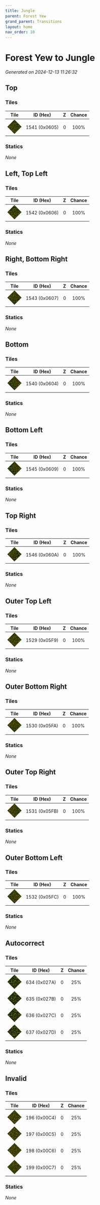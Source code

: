 ```yaml
---
title: Jungle
parent: Forest Yew
grand_parent: Transitions
layout: home
nav_order: 10
---
```


# Forest Yew to Jungle

_Generated on 2024-12-13 11:26:32_

## Top

### Tiles

| Tile | ID (Hex) | Z | Chance |
|:----:|:--------:|:--:|:------:|
| ![0x0605](../../assets/tiles/0x0605.png) | 1541 (0x0605) | 0 | 100% |

### Statics

_None_

## Left, Top Left

### Tiles

| Tile | ID (Hex) | Z | Chance |
|:----:|:--------:|:--:|:------:|
| ![0x0606](../../assets/tiles/0x0606.png) | 1542 (0x0606) | 0 | 100% |

### Statics

_None_

## Right, Bottom Right

### Tiles

| Tile | ID (Hex) | Z | Chance |
|:----:|:--------:|:--:|:------:|
| ![0x0607](../../assets/tiles/0x0607.png) | 1543 (0x0607) | 0 | 100% |

### Statics

_None_

## Bottom

### Tiles

| Tile | ID (Hex) | Z | Chance |
|:----:|:--------:|:--:|:------:|
| ![0x0604](../../assets/tiles/0x0604.png) | 1540 (0x0604) | 0 | 100% |

### Statics

_None_

## Bottom Left

### Tiles

| Tile | ID (Hex) | Z | Chance |
|:----:|:--------:|:--:|:------:|
| ![0x0609](../../assets/tiles/0x0609.png) | 1545 (0x0609) | 0 | 100% |

### Statics

_None_

## Top Right

### Tiles

| Tile | ID (Hex) | Z | Chance |
|:----:|:--------:|:--:|:------:|
| ![0x060A](../../assets/tiles/0x060A.png) | 1546 (0x060A) | 0 | 100% |

### Statics

_None_

## Outer Top Left

### Tiles

| Tile | ID (Hex) | Z | Chance |
|:----:|:--------:|:--:|:------:|
| ![0x05F9](../../assets/tiles/0x05F9.png) | 1529 (0x05F9) | 0 | 100% |

### Statics

_None_

## Outer Bottom Right

### Tiles

| Tile | ID (Hex) | Z | Chance |
|:----:|:--------:|:--:|:------:|
| ![0x05FA](../../assets/tiles/0x05FA.png) | 1530 (0x05FA) | 0 | 100% |

### Statics

_None_

## Outer Top Right

### Tiles

| Tile | ID (Hex) | Z | Chance |
|:----:|:--------:|:--:|:------:|
| ![0x05FB](../../assets/tiles/0x05FB.png) | 1531 (0x05FB) | 0 | 100% |

### Statics

_None_

## Outer Bottom Left

### Tiles

| Tile | ID (Hex) | Z | Chance |
|:----:|:--------:|:--:|:------:|
| ![0x05FC](../../assets/tiles/0x05FC.png) | 1532 (0x05FC) | 0 | 100% |

### Statics

_None_

## Autocorrect

### Tiles

| Tile | ID (Hex) | Z | Chance |
|:----:|:--------:|:--:|:------:|
| ![0x027A](../../assets/tiles/0x027A.png) | 634 (0x027A) | 0 | 25% |
| ![0x027B](../../assets/tiles/0x027B.png) | 635 (0x027B) | 0 | 25% |
| ![0x027C](../../assets/tiles/0x027C.png) | 636 (0x027C) | 0 | 25% |
| ![0x027D](../../assets/tiles/0x027D.png) | 637 (0x027D) | 0 | 25% |

### Statics

_None_

## Invalid

### Tiles

| Tile | ID (Hex) | Z | Chance |
|:----:|:--------:|:--:|:------:|
| ![0x00C4](../../assets/tiles/0x00C4.png) | 196 (0x00C4) | 0 | 25% |
| ![0x00C5](../../assets/tiles/0x00C5.png) | 197 (0x00C5) | 0 | 25% |
| ![0x00C6](../../assets/tiles/0x00C6.png) | 198 (0x00C6) | 0 | 25% |
| ![0x00C7](../../assets/tiles/0x00C7.png) | 199 (0x00C7) | 0 | 25% |

### Statics

_None_
